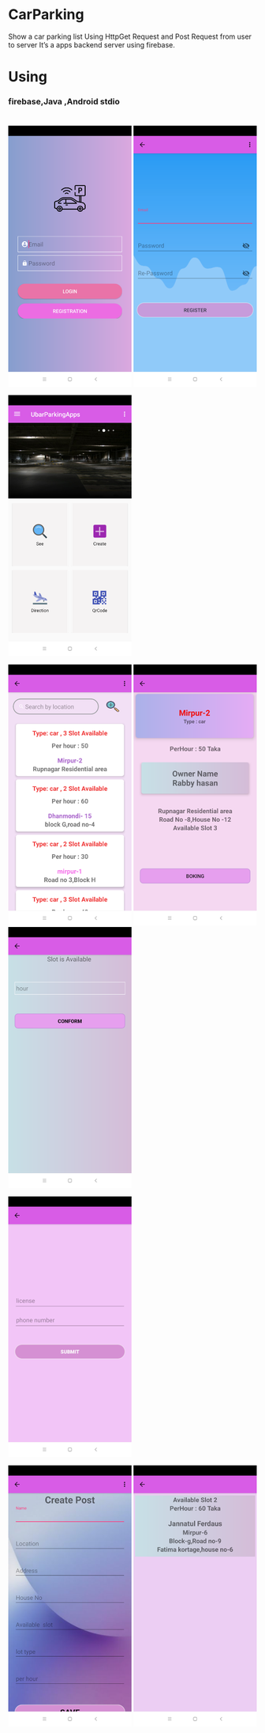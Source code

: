# CarParking

 Show a car parking list Using HttpGet Request  and Post Request from user to server 
  It’s a apps backend server using firebase. 
  
  
# Using 
### firebase,Java ,Android stdio 


#

<img src="images/Screenshot_2019-06-28-16-46-43-965_com.mehedi.user.ubarparkingapps.png" width="250" hight="500">        <img 
src="images/Screenshot_2019-06-28-16-46-57-207_com.mehedi.user.ubarparkingapps.png" width="250" hight="500">

<img src="images/Screenshot_2019-06-28-02-33-44-745_com.mehedi.user.ubarparkingapps.png" width="250" hight="500">

<img src="images/Screenshot_2019-06-28-16-49-15-803_com.mehedi.user.ubarparkingapps.png" width="250" hight="500">        <img 
src="images/Screenshot_2019-06-28-16-49-22-416_com.mehedi.user.ubarparkingapps.png" width="250" hight="500">             <img 
src="images/Screenshot_2019-06-28-16-49-33-609_com.mehedi.user.ubarparkingapps.png" width="250" hight="500">

<img src="images/Screenshot_2019-06-28-16-50-22-702_com.mehedi.user.ubarparkingapps.png" width="250" hight="500">

<img src="images/Screenshot_2019-06-28-16-55-33-190_com.mehedi.user.ubarparkingapps.png" width="250" hight="500">        <img 
src="images/Screenshot_2019-06-28-16-49-45-302_com.mehedi.user.ubarparkingapps.png" width="250" hight="500">
